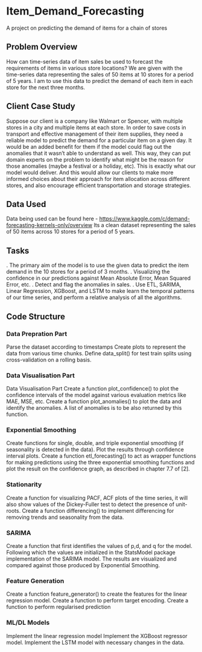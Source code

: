 # Item_Demand_Forecasting
A project on predicting the demand of items for a chain of stores

## Problem Overview
How can time-series data of item sales be used to forecast the requirements of items in various store locations? We are given with the time-series data representing the sales of  50 items at 10 stores for a period of 5 years. I am to use this data to predict the demand of each item in each store for the next three months.

## Client Case Study
Suppose our client is a company like Walmart or Spencer, with multiple stores in a city and multiple items at each store. In order to save costs in transport and effective management of their item supplies, they need a reliable model to predict the demand for a particular item on a given day. It would be an added benefit for them if the model could flag out the anomalies that it wasn’t able to understand as well. This way, they can put domain experts on the problem to identify what might be the reason for those anomalies (maybe a festival or a holiday, etc). This is exactly what our model would deliver. And this would allow our clients to make more informed choices about their approach for item allocation across different stores, and also encourage efficient transportation and storage strategies. 

## Data Used
Data being used can be found here - https://www.kaggle.com/c/demand-forecasting-kernels-only/overview
Its a clean dataset representing the sales of 50 items across 10 stores for a period of 5 years. 

## Tasks
. The primary aim of the model is to use the given data to predict the item demand in the 10 stores for a period of 3 months.
. Visualizing the confidence in our predictions against Mean Absolute Error, Mean Squared Error, etc.
. Detect and flag the anomalies in sales.
. Use ETL, SARIMA, Linear Regression, XGBoost, and LSTM to make learn the temporal patterns of our time series, and perform a   relative analysis of all the algorithms.

## Code Structure

### Data Prepration Part
Parse the dataset according to timestamps
Create plots to represent the data from various time chunks.
Define data_split() for test train splits using cross-validation on a rolling basis.

### Data Visualisation Part
Data Visualisation Part
Create a function plot_confidence() to plot the confidence intervals of the model against various evaluation metrics like MAE, MSE, etc.
Create a function plot_anomalies() to plot the data and identify the anomalies. A list of anomalies is to be also returned by this function.

### Exponential Smoothing
Create functions for single, double, and triple exponential smoothing (if seasonality is detected in the data). Plot the results through confidence interval plots.
Create a function etl_forecasting() to act as wrapper functions for making predictions using the three exponential smoothing functions and plot the result on the confidence graph, as described in chapter 7.7 of [2].

### Stationarity
Create a function for visualizing PACF, ACF plots of the time series, it will also show values of the Dickey-Fuller test to detect the presence of unit-roots.
Create a function differencing() to implement differencing for removing trends and seasonality from the data.

### SARIMA
Create a function that first identifies the values of p,d, and q for the model.
Following which the values are initialized in the StatsModel package implementation of the SARIMA model.
The results are visualized and compared against those produced by Exponential Smoothing.

### Feature Generation
Create a function feature_generator() to create the features for the linear regression model.
Create a function to perform target encoding.
Create a function to perform regularised prediction

### ML/DL Models
Implement the linear regression model
Implement the XGBoost regressor model.
Implement the LSTM model with necessary changes in the data.



###


